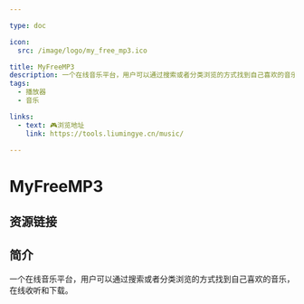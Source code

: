 ```yaml
---

type: doc

icon:
  src: /image/logo/my_free_mp3.ico

title: MyFreeMP3
description: 一个在线音乐平台，用户可以通过搜索或者分类浏览的方式找到自己喜欢的音乐，在线收听和下载。
tags:
  - 播放器
  - 音乐

links:
  - text: 🎮浏览地址
    link: https://tools.liumingye.cn/music/

---
```


<ShowLogo />

# MyFreeMP3

<ShowTags />

<ShowBreadcrumb />

## 资源链接

<ShowLinks />

## 简介

一个在线音乐平台，用户可以通过搜索或者分类浏览的方式找到自己喜欢的音乐，在线收听和下载。
